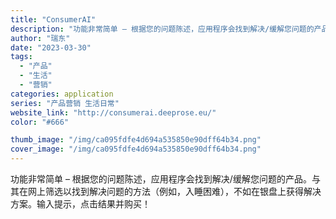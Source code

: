 ```yaml
---
title: "ConsumerAI"
description: "功能非常简单 – 根据您的问题陈述，应用程序会找到解决/缓解您问题的产品。与其在网上筛选以找到解决问题的方法（例如，入睡"
author: "瑞东"
date: "2023-03-30"
tags:
  - "产品"
  - "生活"
  - "营销"
categories: application
series: "产品营销 生活日常"
website_link: "http://consumerai.deeprose.eu/"
color: "#666"

thumb_image: "/img/ca095fdfe4d694a535850e90dff64b34.png"
cover_image: "/img/ca095fdfe4d694a535850e90dff64b34.png"
---
```


功能非常简单 – 根据您的问题陈述，应用程序会找到解决/缓解您问题的产品。与其在网上筛选以找到解决问题的方法（例如，入睡困难），不如在银盘上获得解决方案。输入提示，点击结果并购买！